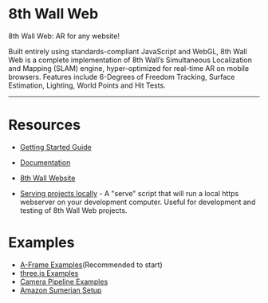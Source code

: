 # 8th Wall Web

8th Wall Web: AR for any website!

Built entirely using standards-compliant JavaScript and WebGL, 8th Wall Web is a complete implementation of 8th Wall’s Simultaneous Localization and Mapping (SLAM) engine, hyper-optimized for real-time AR on mobile browsers. Features include 6-Degrees of Freedom Tracking, Surface Estimation, Lighting, World Points and Hit Tests.

- - -

# Resources

* [Getting Started Guide](https://github.com/8thwall/web/tree/master/gettingstarted)
* [Documentation](https://docs.8thwall.com/web)
* [8th Wall Website](https://www.8thwall.com)

* [Serving projects locally](https://github.com/8thwall/web/tree/master/serve) - A "serve" script that will run a local https webserver on your development computer. Useful for development and testing of 8th Wall Web projects.

# Examples

* [A-Frame Examples](https://github.com/8thwall/web/tree/master/examples/aframe)(Recommended to start)
* [three.js Examples](https://github.com/8thwall/web/tree/master/examples/threejs)
* [Camera Pipeline Examples](https://github.com/8thwall/web/tree/master/examples/camerapipeline)
* [Amazon Sumerian Setup](https://github.com/8thwall/web/tree/master/gettingstarted/xrsumerian)
